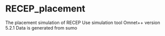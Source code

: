 # RECEP_placement
The placement simulation of RECEP
Use simulation tool Omnet++ version 5.2.1
Data is generated from sumo
